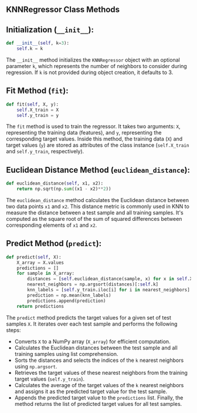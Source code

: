 ## KNNRegressor Class Methods

## Initialization (`__init__`):

```python
def __init__(self, k=3):
    self.k = k
```

The `__init__` method initializes the `KNNRegressor` object with an optional parameter `k`, which represents the number of neighbors to consider during regression. If `k` is not provided during object creation, it defaults to 3.

## Fit Method (`fit`):

```python
def fit(self, X, y):
    self.X_train = X
    self.y_train = y
```

The `fit` method is used to train the regressor. It takes two arguments: `X`, representing the training data (features), and `y`, representing the corresponding target values. Inside this method, the training data (`X`) and target values (`y`) are stored as attributes of the class instance (`self.X_train` and `self.y_train`, respectively).

## Euclidean Distance Method (`euclidean_distance`):

```python
def euclidean_distance(self, x1, x2):
    return np.sqrt(np.sum((x1 - x2)**2))
```

The `euclidean_distance` method calculates the Euclidean distance between two data points `x1` and `x2`. This distance metric is commonly used in KNN to measure the distance between a test sample and all training samples. It's computed as the square root of the sum of squared differences between corresponding elements of `x1` and `x2`.

## Predict Method (`predict`):

```python
def predict(self, X):
    X_array = X.values
    predictions = []
    for sample in X_array:
        distances = [self.euclidean_distance(sample, x) for x in self.X_train.values]
        nearest_neighbors = np.argsort(distances)[:self.k]
        knn_labels = [self.y_train.iloc[i] for i in nearest_neighbors]
        prediction = np.mean(knn_labels)
        predictions.append(prediction)
    return predictions
```

The `predict` method predicts the target values for a given set of test samples `X`. It iterates over each test sample and performs the following steps:

- Converts `X` to a NumPy array (`X_array`) for efficient computation.
- Calculates the Euclidean distances between the test sample and all training samples using list comprehension.
- Sorts the distances and selects the indices of the `k` nearest neighbors using `np.argsort`.
- Retrieves the target values of these nearest neighbors from the training target values (`self.y_train`).
- Calculates the average of the target values of the `k` nearest neighbors and assigns it as the predicted target value for the test sample.
- Appends the predicted target value to the `predictions` list.
  Finally, the method returns the list of predicted target values for all test samples.
